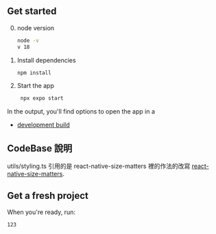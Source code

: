 ## Get started

0. node version

   ```bash
   node -v
   v 18
   ```

1. Install dependencies

   ```bash
   npm install
   ```

2. Start the app

   ```bash
    npx expo start
   ```

In the output, you'll find options to open the app in a

- [development build](https://docs.expo.dev/develop/development-builds/introduction/)

## CodeBase 說明

utils/styling.ts 引用的是 react-native-size-matters 裡的作法的改寫
[react-native-size-matters](https://www.npmjs.com/package/react-native-size-matters).

## Get a fresh project

When you're ready, run:

```bash
123
```
